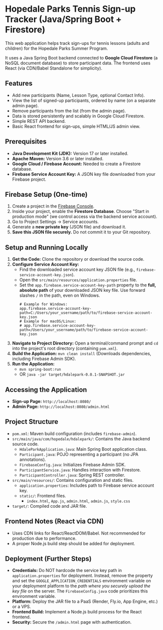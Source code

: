 # Hopedale Parks Tennis Sign-up Tracker (Java/Spring Boot + Firestore)

This web application helps track sign-ups for tennis lessons (adults and children) for the Hopedale Parks Summer Program.

It uses a Java Spring Boot backend connected to **Google Cloud Firestore** (a NoSQL document database) to store participant data.
The frontend uses React (via CDN/Babel Standalone for simplicity).

## Features

*   Add new participants (Name, Lesson Type, optional Contact Info).
*   View the list of signed-up participants, ordered by name (on a separate admin page).
*   Remove participants from the list (from the admin page).
*   Data is stored persistently and scalably in Google Cloud Firestore.
*   Simple REST API backend.
*   Basic React frontend for sign-ups, simple HTML/JS admin view.

## Prerequisites

*   **Java Development Kit (JDK):** Version 17 or later installed.
*   **Apache Maven:** Version 3.6 or later installed.
*   **Google Cloud / Firebase Account:** Needed to create a Firestore database.
*   **Firebase Service Account Key:** A JSON key file downloaded from your Firebase project.

## Firebase Setup (One-time)

1.  Create a project in the [Firebase Console](https://console.firebase.google.com/).
2.  Inside your project, enable the **Firestore Database**. Choose "Start in production mode" (we control access via the backend service account).
3.  Go to Project Settings -> Service accounts.
4.  Generate a **new private key** (JSON file) and download it.
5.  **Save this JSON file securely.** Do not commit it to your Git repository.

## Setup and Running Locally

1.  **Get the Code:** Clone the repository or download the source code.
2.  **Configure Service Account Key:**
    *   Find the downloaded service account key JSON file (e.g., `firebase-service-account-key.json`).
    *   Open the `src/main/resources/application.properties` file.
    *   Set the `app.firebase.service-account-key-path` property to the **full, absolute path** of your downloaded JSON key file. Use forward slashes `/` in the path, even on Windows.
        ```properties
        # Example for Windows:
        app.firebase.service-account-key-path=C:/Users/your_username/path/to/firebase-service-account-key.json
        # Example for macOS/Linux:
        # app.firebase.service-account-key-path=/Users/your_username/path/to/firebase-service-account-key.json
        ```
3.  **Navigate to Project Directory:** Open a terminal/command prompt and `cd` into the project's root directory (containing `pom.xml`).
4.  **Build the Application:** `mvn clean install` (Downloads dependencies, including Firebase Admin SDK).
5.  **Run the Application:**
    *   `mvn spring-boot:run`
    *   OR `java -jar target/hdalepark-0.0.1-SNAPSHOT.jar`

## Accessing the Application

*   **Sign-up Page:** `http://localhost:8080/`
*   **Admin Page:** `http://localhost:8080/admin.html`

## Project Structure

*   `pom.xml`: Maven build configuration (includes `firebase-admin`).
*   `src/main/java/com/hopedale/hdalepark/`: Contains the Java backend source code.
    *   `HdaleParkApplication.java`: Main Spring Boot application class.
    *   `Participant.java`: POJO representing a participant (no JPA annotations).
    *   `FirebaseConfig.java`: Initializes Firebase Admin SDK.
    *   `ParticipantService.java`: Handles interaction with Firestore.
    *   `ParticipantController.java`: Spring REST controller.
*   `src/main/resources/`: Contains configuration and static files.
    *   `application.properties`: Includes path to Firebase service account key.
    *   `static/`: Frontend files.
        *   `index.html`, `App.js`, `admin.html`, `admin.js`, `style.css`
*   `target/`: Compiled code and JAR file.

## Frontend Notes (React via CDN)

*   Uses CDN links for React/ReactDOM/Babel. Not recommended for production due to performance.
*   A proper Node.js build step should be added for deployment.

## Deployment (Further Steps)

*   **Credentials:** Do NOT hardcode the service key path in `application.properties` for deployment. Instead, remove the property and set the `GOOGLE_APPLICATION_CREDENTIALS` environment variable on your deployment platform to the *path where you securely upload the key file* on the server. The `FirebaseConfig.java` code prioritizes this environment variable.
*   **Platform:** Deploy the JAR file to a PaaS (Render, Fly.io, App Engine, etc.) or a VPS.
*   **Frontend Build:** Implement a Node.js build process for the React frontend.
*   **Security:** Secure the `/admin.html` page with authentication.